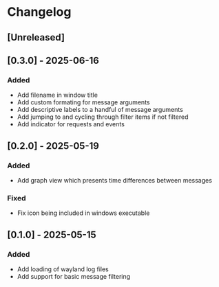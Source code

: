 # Changelog

## [Unreleased]

## [0.3.0] - 2025-06-16

### Added

- Add filename in window title
- Add custom formating for message arguments
- Add descriptive labels to a handful of message arguments
- Add jumping to and cycling through filter items if not filtered
- Add indicator for requests and events

## [0.2.0] - 2025-05-19

### Added

- Add graph view which presents time differences between messages

### Fixed

- Fix icon being included in windows executable

## [0.1.0] - 2025-05-15

### Added

- Add loading of wayland log files
- Add support for basic message filtering
